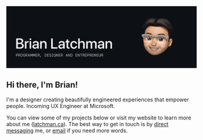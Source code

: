 <img src="https://github.com/latxh/latxh/blob/master/memoji_latxh.gif">

## Hi there, I'm Brian!

I'm a designer creating beautifully engineered experiences that empower people. Incoming UX Engineer at Microsoft.

You can view some of my projects below or visit my website to learn more about me (<a href="https://latchman.ca/" target="_blank">latchman.ca</a>). The best way to get in touch is by <a href="https://www.linkedin.com/in/brian-latchman/" target="_blank">direct messaging</a> me, or <a href="mailto:latxhman@gmail.com">email</a> if you need more words.
